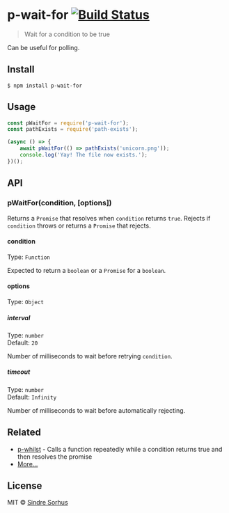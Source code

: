 # p-wait-for [![Build Status](https://travis-ci.org/sindresorhus/p-wait-for.svg?branch=master)](https://travis-ci.org/sindresorhus/p-wait-for)

> Wait for a condition to be true

Can be useful for polling.


## Install

```
$ npm install p-wait-for
```


## Usage

```js
const pWaitFor = require('p-wait-for');
const pathExists = require('path-exists');

(async () => {
	await pWaitFor(() => pathExists('unicorn.png'));
	console.log('Yay! The file now exists.');
})();
```


## API

### pWaitFor(condition, [options])

Returns a `Promise` that resolves when `condition` returns `true`. Rejects if `condition` throws or returns a `Promise` that rejects.

#### condition

Type: `Function`

Expected to return a `boolean` or a `Promise` for a `boolean`.

#### options

Type: `Object`

##### interval

Type: `number`<br>
Default: `20`

Number of milliseconds to wait before retrying `condition`.

##### timeout

Type: `number`<br>
Default: `Infinity`

Number of milliseconds to wait before automatically rejecting.


## Related

- [p-whilst](https://github.com/sindresorhus/p-whilst) - Calls a function repeatedly while a condition returns true and then resolves the promise
- [More…](https://github.com/sindresorhus/promise-fun)


## License

MIT © [Sindre Sorhus](https://sindresorhus.com)
